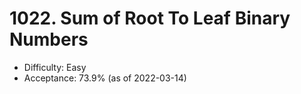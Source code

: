 # 1022. Sum of Root To Leaf Binary Numbers
- Difficulty: Easy
- Acceptance: 73.9% (as of 2022-03-14)
